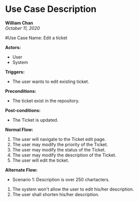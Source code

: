 # Use Case Description
**William Chan**  
*October 11, 2020*

#Use Case Name: Edit a ticket 

**Actors:**
* User
* System

**Triggers:**
* The user wants to edit existing ticket.

**Preconditions:**
* The ticket exist in the repository.

**Post-conditions:**
* The Ticket is updated.

**Normal Flow:**
1. The user will navigate to the Ticket edit page. 
1. The user may modify the priority of the Ticket.
1. The user may modify the status of the Ticket.
1. The user may modify the description of the Ticket.
1. The user will edit the ticket.

**Alternate Flow:**
* Scenario 1: Description is over 250 chartacters. 
1. The system won't allow the user to edit his/her description.
1. The user shall shorten his/her description.  



